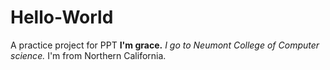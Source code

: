# Hello-World
A practice project for PPT
**I'm grace.** _I go to Neumont College of Computer science._ I'm from Northern California.
